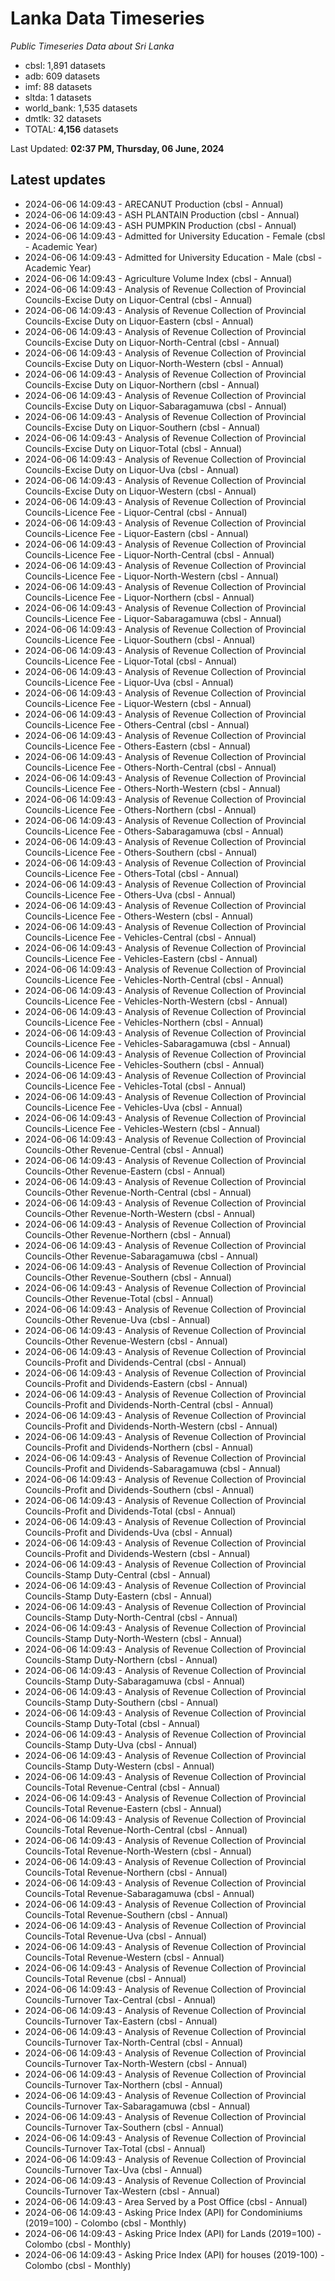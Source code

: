 # Lanka Data Timeseries
*Public Timeseries Data about Sri Lanka*

* cbsl: 1,891 datasets
* adb: 609 datasets
* imf: 88 datasets
* sltda: 1 datasets
* world_bank: 1,535 datasets
* dmtlk: 32 datasets
* TOTAL: **4,156** datasets

Last Updated: **02:37 PM, Thursday, 06 June, 2024**

## Latest updates

* 2024-06-06 14:09:43 - ARECANUT Production (cbsl - Annual)
* 2024-06-06 14:09:43 - ASH PLANTAIN Production (cbsl - Annual)
* 2024-06-06 14:09:43 - ASH PUMPKIN Production (cbsl - Annual)
* 2024-06-06 14:09:43 - Admitted for University Education - Female (cbsl - Academic Year)
* 2024-06-06 14:09:43 - Admitted for University Education - Male (cbsl - Academic Year)
* 2024-06-06 14:09:43 - Agriculture Volume Index (cbsl - Annual)
* 2024-06-06 14:09:43 - Analysis of Revenue Collection of Provincial Councils-Excise Duty on Liquor-Central (cbsl - Annual)
* 2024-06-06 14:09:43 - Analysis of Revenue Collection of Provincial Councils-Excise Duty on Liquor-Eastern (cbsl - Annual)
* 2024-06-06 14:09:43 - Analysis of Revenue Collection of Provincial Councils-Excise Duty on Liquor-North-Central (cbsl - Annual)
* 2024-06-06 14:09:43 - Analysis of Revenue Collection of Provincial Councils-Excise Duty on Liquor-North-Western (cbsl - Annual)
* 2024-06-06 14:09:43 - Analysis of Revenue Collection of Provincial Councils-Excise Duty on Liquor-Northern (cbsl - Annual)
* 2024-06-06 14:09:43 - Analysis of Revenue Collection of Provincial Councils-Excise Duty on Liquor-Sabaragamuwa (cbsl - Annual)
* 2024-06-06 14:09:43 - Analysis of Revenue Collection of Provincial Councils-Excise Duty on Liquor-Southern (cbsl - Annual)
* 2024-06-06 14:09:43 - Analysis of Revenue Collection of Provincial Councils-Excise Duty on Liquor-Total (cbsl - Annual)
* 2024-06-06 14:09:43 - Analysis of Revenue Collection of Provincial Councils-Excise Duty on Liquor-Uva (cbsl - Annual)
* 2024-06-06 14:09:43 - Analysis of Revenue Collection of Provincial Councils-Excise Duty on Liquor-Western (cbsl - Annual)
* 2024-06-06 14:09:43 - Analysis of Revenue Collection of Provincial Councils-Licence Fee - Liquor-Central (cbsl - Annual)
* 2024-06-06 14:09:43 - Analysis of Revenue Collection of Provincial Councils-Licence Fee - Liquor-Eastern (cbsl - Annual)
* 2024-06-06 14:09:43 - Analysis of Revenue Collection of Provincial Councils-Licence Fee - Liquor-North-Central (cbsl - Annual)
* 2024-06-06 14:09:43 - Analysis of Revenue Collection of Provincial Councils-Licence Fee - Liquor-North-Western (cbsl - Annual)
* 2024-06-06 14:09:43 - Analysis of Revenue Collection of Provincial Councils-Licence Fee - Liquor-Northern (cbsl - Annual)
* 2024-06-06 14:09:43 - Analysis of Revenue Collection of Provincial Councils-Licence Fee - Liquor-Sabaragamuwa (cbsl - Annual)
* 2024-06-06 14:09:43 - Analysis of Revenue Collection of Provincial Councils-Licence Fee - Liquor-Southern (cbsl - Annual)
* 2024-06-06 14:09:43 - Analysis of Revenue Collection of Provincial Councils-Licence Fee - Liquor-Total (cbsl - Annual)
* 2024-06-06 14:09:43 - Analysis of Revenue Collection of Provincial Councils-Licence Fee - Liquor-Uva (cbsl - Annual)
* 2024-06-06 14:09:43 - Analysis of Revenue Collection of Provincial Councils-Licence Fee - Liquor-Western (cbsl - Annual)
* 2024-06-06 14:09:43 - Analysis of Revenue Collection of Provincial Councils-Licence Fee - Others-Central (cbsl - Annual)
* 2024-06-06 14:09:43 - Analysis of Revenue Collection of Provincial Councils-Licence Fee - Others-Eastern (cbsl - Annual)
* 2024-06-06 14:09:43 - Analysis of Revenue Collection of Provincial Councils-Licence Fee - Others-North-Central (cbsl - Annual)
* 2024-06-06 14:09:43 - Analysis of Revenue Collection of Provincial Councils-Licence Fee - Others-North-Western (cbsl - Annual)
* 2024-06-06 14:09:43 - Analysis of Revenue Collection of Provincial Councils-Licence Fee - Others-Northern (cbsl - Annual)
* 2024-06-06 14:09:43 - Analysis of Revenue Collection of Provincial Councils-Licence Fee - Others-Sabaragamuwa (cbsl - Annual)
* 2024-06-06 14:09:43 - Analysis of Revenue Collection of Provincial Councils-Licence Fee - Others-Southern (cbsl - Annual)
* 2024-06-06 14:09:43 - Analysis of Revenue Collection of Provincial Councils-Licence Fee - Others-Total (cbsl - Annual)
* 2024-06-06 14:09:43 - Analysis of Revenue Collection of Provincial Councils-Licence Fee - Others-Uva (cbsl - Annual)
* 2024-06-06 14:09:43 - Analysis of Revenue Collection of Provincial Councils-Licence Fee - Others-Western (cbsl - Annual)
* 2024-06-06 14:09:43 - Analysis of Revenue Collection of Provincial Councils-Licence Fee - Vehicles-Central (cbsl - Annual)
* 2024-06-06 14:09:43 - Analysis of Revenue Collection of Provincial Councils-Licence Fee - Vehicles-Eastern (cbsl - Annual)
* 2024-06-06 14:09:43 - Analysis of Revenue Collection of Provincial Councils-Licence Fee - Vehicles-North-Central (cbsl - Annual)
* 2024-06-06 14:09:43 - Analysis of Revenue Collection of Provincial Councils-Licence Fee - Vehicles-North-Western (cbsl - Annual)
* 2024-06-06 14:09:43 - Analysis of Revenue Collection of Provincial Councils-Licence Fee - Vehicles-Northern (cbsl - Annual)
* 2024-06-06 14:09:43 - Analysis of Revenue Collection of Provincial Councils-Licence Fee - Vehicles-Sabaragamuwa (cbsl - Annual)
* 2024-06-06 14:09:43 - Analysis of Revenue Collection of Provincial Councils-Licence Fee - Vehicles-Southern (cbsl - Annual)
* 2024-06-06 14:09:43 - Analysis of Revenue Collection of Provincial Councils-Licence Fee - Vehicles-Total (cbsl - Annual)
* 2024-06-06 14:09:43 - Analysis of Revenue Collection of Provincial Councils-Licence Fee - Vehicles-Uva (cbsl - Annual)
* 2024-06-06 14:09:43 - Analysis of Revenue Collection of Provincial Councils-Licence Fee - Vehicles-Western (cbsl - Annual)
* 2024-06-06 14:09:43 - Analysis of Revenue Collection of Provincial Councils-Other Revenue-Central (cbsl - Annual)
* 2024-06-06 14:09:43 - Analysis of Revenue Collection of Provincial Councils-Other Revenue-Eastern (cbsl - Annual)
* 2024-06-06 14:09:43 - Analysis of Revenue Collection of Provincial Councils-Other Revenue-North-Central (cbsl - Annual)
* 2024-06-06 14:09:43 - Analysis of Revenue Collection of Provincial Councils-Other Revenue-North-Western (cbsl - Annual)
* 2024-06-06 14:09:43 - Analysis of Revenue Collection of Provincial Councils-Other Revenue-Northern (cbsl - Annual)
* 2024-06-06 14:09:43 - Analysis of Revenue Collection of Provincial Councils-Other Revenue-Sabaragamuwa (cbsl - Annual)
* 2024-06-06 14:09:43 - Analysis of Revenue Collection of Provincial Councils-Other Revenue-Southern (cbsl - Annual)
* 2024-06-06 14:09:43 - Analysis of Revenue Collection of Provincial Councils-Other Revenue-Total (cbsl - Annual)
* 2024-06-06 14:09:43 - Analysis of Revenue Collection of Provincial Councils-Other Revenue-Uva (cbsl - Annual)
* 2024-06-06 14:09:43 - Analysis of Revenue Collection of Provincial Councils-Other Revenue-Western (cbsl - Annual)
* 2024-06-06 14:09:43 - Analysis of Revenue Collection of Provincial Councils-Profit and Dividends-Central (cbsl - Annual)
* 2024-06-06 14:09:43 - Analysis of Revenue Collection of Provincial Councils-Profit and Dividends-Eastern (cbsl - Annual)
* 2024-06-06 14:09:43 - Analysis of Revenue Collection of Provincial Councils-Profit and Dividends-North-Central (cbsl - Annual)
* 2024-06-06 14:09:43 - Analysis of Revenue Collection of Provincial Councils-Profit and Dividends-North-Western (cbsl - Annual)
* 2024-06-06 14:09:43 - Analysis of Revenue Collection of Provincial Councils-Profit and Dividends-Northern (cbsl - Annual)
* 2024-06-06 14:09:43 - Analysis of Revenue Collection of Provincial Councils-Profit and Dividends-Sabaragamuwa (cbsl - Annual)
* 2024-06-06 14:09:43 - Analysis of Revenue Collection of Provincial Councils-Profit and Dividends-Southern (cbsl - Annual)
* 2024-06-06 14:09:43 - Analysis of Revenue Collection of Provincial Councils-Profit and Dividends-Total (cbsl - Annual)
* 2024-06-06 14:09:43 - Analysis of Revenue Collection of Provincial Councils-Profit and Dividends-Uva (cbsl - Annual)
* 2024-06-06 14:09:43 - Analysis of Revenue Collection of Provincial Councils-Profit and Dividends-Western (cbsl - Annual)
* 2024-06-06 14:09:43 - Analysis of Revenue Collection of Provincial Councils-Stamp Duty-Central (cbsl - Annual)
* 2024-06-06 14:09:43 - Analysis of Revenue Collection of Provincial Councils-Stamp Duty-Eastern (cbsl - Annual)
* 2024-06-06 14:09:43 - Analysis of Revenue Collection of Provincial Councils-Stamp Duty-North-Central (cbsl - Annual)
* 2024-06-06 14:09:43 - Analysis of Revenue Collection of Provincial Councils-Stamp Duty-North-Western (cbsl - Annual)
* 2024-06-06 14:09:43 - Analysis of Revenue Collection of Provincial Councils-Stamp Duty-Northern (cbsl - Annual)
* 2024-06-06 14:09:43 - Analysis of Revenue Collection of Provincial Councils-Stamp Duty-Sabaragamuwa (cbsl - Annual)
* 2024-06-06 14:09:43 - Analysis of Revenue Collection of Provincial Councils-Stamp Duty-Southern (cbsl - Annual)
* 2024-06-06 14:09:43 - Analysis of Revenue Collection of Provincial Councils-Stamp Duty-Total (cbsl - Annual)
* 2024-06-06 14:09:43 - Analysis of Revenue Collection of Provincial Councils-Stamp Duty-Uva (cbsl - Annual)
* 2024-06-06 14:09:43 - Analysis of Revenue Collection of Provincial Councils-Stamp Duty-Western (cbsl - Annual)
* 2024-06-06 14:09:43 - Analysis of Revenue Collection of Provincial Councils-Total Revenue-Central (cbsl - Annual)
* 2024-06-06 14:09:43 - Analysis of Revenue Collection of Provincial Councils-Total Revenue-Eastern (cbsl - Annual)
* 2024-06-06 14:09:43 - Analysis of Revenue Collection of Provincial Councils-Total Revenue-North-Central (cbsl - Annual)
* 2024-06-06 14:09:43 - Analysis of Revenue Collection of Provincial Councils-Total Revenue-North-Western (cbsl - Annual)
* 2024-06-06 14:09:43 - Analysis of Revenue Collection of Provincial Councils-Total Revenue-Northern (cbsl - Annual)
* 2024-06-06 14:09:43 - Analysis of Revenue Collection of Provincial Councils-Total Revenue-Sabaragamuwa (cbsl - Annual)
* 2024-06-06 14:09:43 - Analysis of Revenue Collection of Provincial Councils-Total Revenue-Southern (cbsl - Annual)
* 2024-06-06 14:09:43 - Analysis of Revenue Collection of Provincial Councils-Total Revenue-Uva (cbsl - Annual)
* 2024-06-06 14:09:43 - Analysis of Revenue Collection of Provincial Councils-Total Revenue-Western (cbsl - Annual)
* 2024-06-06 14:09:43 - Analysis of Revenue Collection of Provincial Councils-Total Revenue (cbsl - Annual)
* 2024-06-06 14:09:43 - Analysis of Revenue Collection of Provincial Councils-Turnover Tax-Central (cbsl - Annual)
* 2024-06-06 14:09:43 - Analysis of Revenue Collection of Provincial Councils-Turnover Tax-Eastern (cbsl - Annual)
* 2024-06-06 14:09:43 - Analysis of Revenue Collection of Provincial Councils-Turnover Tax-North-Central (cbsl - Annual)
* 2024-06-06 14:09:43 - Analysis of Revenue Collection of Provincial Councils-Turnover Tax-North-Western (cbsl - Annual)
* 2024-06-06 14:09:43 - Analysis of Revenue Collection of Provincial Councils-Turnover Tax-Northern (cbsl - Annual)
* 2024-06-06 14:09:43 - Analysis of Revenue Collection of Provincial Councils-Turnover Tax-Sabaragamuwa (cbsl - Annual)
* 2024-06-06 14:09:43 - Analysis of Revenue Collection of Provincial Councils-Turnover Tax-Southern (cbsl - Annual)
* 2024-06-06 14:09:43 - Analysis of Revenue Collection of Provincial Councils-Turnover Tax-Total (cbsl - Annual)
* 2024-06-06 14:09:43 - Analysis of Revenue Collection of Provincial Councils-Turnover Tax-Uva (cbsl - Annual)
* 2024-06-06 14:09:43 - Analysis of Revenue Collection of Provincial Councils-Turnover Tax-Western (cbsl - Annual)
* 2024-06-06 14:09:43 - Area Served by a Post Office (cbsl - Annual)
* 2024-06-06 14:09:43 - Asking Price Index (API) for Condominiums (2019=100) - Colombo (cbsl - Monthly)
* 2024-06-06 14:09:43 - Asking Price Index (API) for Lands (2019=100) - Colombo (cbsl - Monthly)
* 2024-06-06 14:09:43 - Asking Price Index (API) for houses (2019-100) - Colombo (cbsl - Monthly)